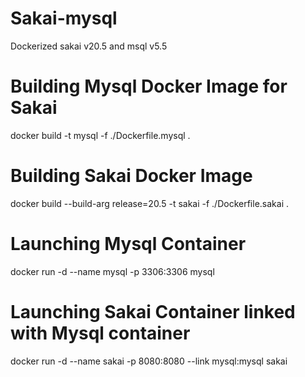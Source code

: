 # Sakai-mysql
Dockerized sakai v20.5 and msql v5.5

# Building Mysql Docker Image for Sakai

docker build -t mysql -f ./Dockerfile.mysql .

# Building Sakai Docker Image

docker build --build-arg release=20.5 -t sakai -f ./Dockerfile.sakai .

# Launching Mysql Container

docker run -d --name mysql -p 3306:3306 mysql

# Launching Sakai Container linked with Mysql container

docker run -d --name sakai -p 8080:8080 --link mysql:mysql sakai
